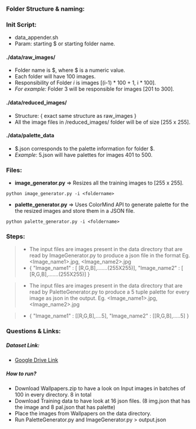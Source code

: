 ### Folder Structure & naming: 

### Init Script:

- data_appender.sh
- Param: starting $ or starting folder name. 

#### ./data/raw_images/
- Folder name is $, where $ is a numeric value.
- Each folder will have 100 images. 
- Responsibility of Folder *i* is images [(i-1) * 100 + 1, i * 100].
- *For example:* Folder 3 will be responsible for images [201 to 300].

#### ./data/reduced_images/ 

- Structure: { exact same structure as raw_images }
- All the image files in /reduced_images/ folder will be of size [255 x 255].

#### ./data/palette_data

- $.json corresponds to the palette information for folder $.
- *Example*: 5.json will have palettes for images 401 to 500. 


### Files:

- **image_generator.py** => Resizes all the training images to [255 x 255].
```
python image_generator.py -i <foldername>
```
- **palette_generator.py** => Uses ColorMind API to generate palette for the the resized images and store them in a JSON file. 
```
python palette_generator.py -i <foldername>
```


### Steps: 

> - The input files are images present in the data directory that are read by ImageGenerator.py to produce a json file in the format Eg. <Image_name1>.jpg, <Image_name2>.jpg
>- {
  "Image_name1" : [ [R,G,B],.......(255X255)],
  "Image_name2" : [ [R,G,B],.......(255X255)]
  }

>- The input files are images present in the data directory that are read by PaletteGenerator.py to produce a 5 tuple palette for every image as json in the output. Eg. <Image_name1>.jpg, <Image_name2>.jpg

>- {
  "Image_name1" : [[R,G,B],....5],
  "Image_name2" : [[R,G,B],.....5]
  }
    
### Questions & Links:

##### Dataset Link: 
- [Google Drive Link](https://drive.google.com/open?id=1LQkNkKC8-7SnBmD2EqzfsWd2oVBbZvx6)

##### How to run? 

- Download Wallpapers.zip to have a look on Input images in batches of 100 in every directory. 8 in total
- Download Training data to have look at 16 json files. (8 img<x>.json that has the image and 8 pal<x>.json that has palette)
- Place the images from Wallpapers on the data directory.
- Run PaletteGenerator.py and ImageGenerator.py > output.json
